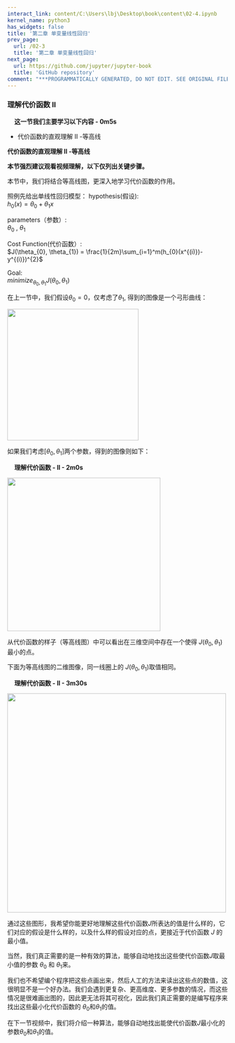 ```yaml
---
interact_link: content/C:\Users\lbj\Desktop\book\content\02-4.ipynb
kernel_name: python3
has_widgets: false
title: '第二章 单变量线性回归'
prev_page:
  url: /02-3
  title: '第二章 单变量线性回归'
next_page:
  url: https://github.com/jupyter/jupyter-book
  title: 'GitHub repository'
comment: "***PROGRAMMATICALLY GENERATED, DO NOT EDIT. SEE ORIGINAL FILES IN /content***"
---
```


### 理解代价函数 II

**<img width='16px' src='http://imgbed.momodel.cn/5cc1a0b1e3067ce9b6abf757.jpg'><span class='md-video-link https://player.bilibili.com/player.html?aid=9912938&cid=19653997&page=9'>这一节我们主要学习以下内容 - 0m5s</span>**

+ 代价函数的直观理解 II -等高线

**代价函数的直观理解 II -等高线**

**本节强烈建议观看视频理解，以下仅列出关键步骤。**

本节中，我们将结合等高线图，更深入地学习代价函数的作用。

照例先给出单线性回归模型：
hypothesis(假设):    
         $h_{0}(x) = \theta_{0} + \theta_{1}x$     

parameters（参数）:      
$\theta_{0}$ , $\theta_{1}$    

Cost Function(代价函数）:     
$J(\theta_{0}, \theta_{1}) = \frac{1}{2m}\sum_{i=1}^m(h_{0}(x^{(i)})-y^{(i)})^{2}$

Goal:     
$minimize_{\theta_{0},\theta_{1}}J(\theta_{0}, \theta_{1})$     

在上一节中，我们假设$\theta_0=0$，仅考虑了$\theta_1$, 得到的图像是一个弓形曲线：

<img src='https://i.loli.net/2018/12/05/5c07dbf999eef.png' width=300 >

如果我们考虑$[\theta_0, \theta_1]$两个参数，得到的图像则如下：

**<img width='16px' src='http://imgbed.momodel.cn/5cc1a0b1e3067ce9b6abf757.jpg'><span class='md-video-link https://player.bilibili.com/player.html?aid=9912938&cid=16412310&page=9'>理解代价函数 - II - 2m0s</span>**

<img src='https://i.loli.net/2018/12/04/5c0653fdcfe29.png' width=350 >

从代价函数的样子（等高线图）中可以看出在三维空间中存在一个使得 $J(\theta_{0}, \theta_{1})$最小的点。 

下面为等高线图的二维图像，同一线圈上的 $J(\theta_{0}, \theta_{1})$取值相同。

**<img width='16px' src='http://imgbed.momodel.cn/5cc1a0b1e3067ce9b6abf757.jpg'><span class='md-video-link https://player.bilibili.com/player.html?aid=9912938&cid=16412310&page=9'>理解代价函数 - II - 3m30s</span>**

<img src='https://i.loli.net/2018/12/04/5c065398af755.png' width=500 >
 
通过这些图形，我希望你能更好地理解这些代价函数$J$所表达的值是什么样的，它们对应的假设是什么样的，以及什么样的假设对应的点，更接近于代价函数 $J$ 的最小值。 

当然，我们真正需要的是一种有效的算法，能够自动地找出这些使代价函数$J$取最小值的参数 $\theta_{0}$
和 $\theta_{1}$来。 

我们也不希望编个程序把这些点画出来，然后人工的方法来读出这些点的数值，这很明显不是一个好办法。我们会遇到更复杂、更高维度、更多参数的情况，而这些情况是很难画出图的，因此更无法将其可视化，因此我们真正需要的是编写程序来找出这些最小化代价函数的 $\theta_{0}$和$\theta_{1}$的值。 

在下一节视频中，我们将介绍一种算法，能够自动地找出能使代价函数$J$最小化的参数$\theta_{0}$和$\theta_{1}$的值。 
